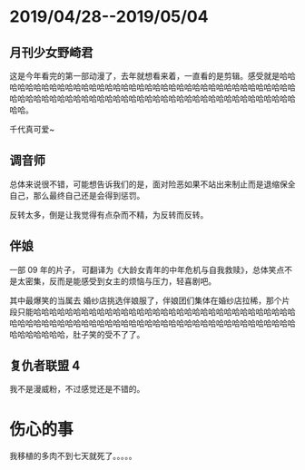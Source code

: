 # 2019/04/28--2019/05/04

## 月刊少女野崎君

这是今年看完的第一部动漫了，去年就想看来着，一直看的是剪辑。感受就是哈哈哈哈哈哈哈哈哈哈哈哈哈哈哈哈哈哈哈哈哈哈哈哈哈哈哈哈哈哈哈哈哈哈哈哈哈哈哈哈哈哈哈哈哈哈哈哈哈哈哈哈哈哈哈哈哈哈哈哈哈哈哈哈哈哈哈哈哈哈哈哈哈哈哈哈。

千代真可爱~

## 调音师

总体来说很不错，可能想告诉我们的是，面对险恶如果不站出来制止而是退缩保全自己，那么最终自己还是会得到惩罚。

反转太多，倒是让我觉得有点杂而不精，为反转而反转。

## 伴娘

一部 09 年的片子， 可翻译为《大龄女青年的中年危机与自我救赎》，总体笑点不是太密集，反而是能感受到女主的烦恼与压力，轻喜剧吧。

其中最爆笑的当属去 婚纱店挑选伴娘服了，伴娘团们集体在婚纱店拉稀，那个片段只能哈哈哈哈哈哈哈哈哈哈哈哈哈哈哈哈哈哈哈哈哈哈哈哈哈哈哈哈哈哈哈哈哈哈哈哈哈哈哈哈哈哈哈哈哈哈哈哈哈哈哈哈哈哈哈哈哈哈哈哈哈哈哈哈哈哈哈哈哈哈哈哈哈哈哈哈，肚子笑的受不了了。

## 复仇者联盟 4

我不是漫威粉，不过感觉还是不错的。

# 伤心的事

我移植的多肉不到七天就死了。。。。。
